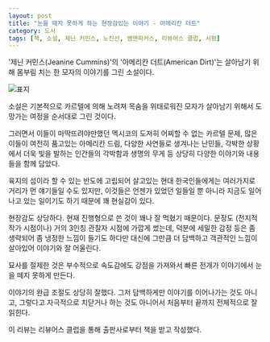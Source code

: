 ```yaml
---
layout: post
title: "눈을 떼지 못하게 하는 현장감있는 이야기 - 아메리칸 더트"
category: 도서
tags: [책, 소설, 제닌 커민스, 노진선, 쌤앤파커스, 리뷰어스 클럽, 서평]
---
```


'제닌 커민스(Jeanine Cummins)'의
'아메리칸 더트(American Dirt)'는
살아남기 위해 몸부림 치는 한 모자의 이야기를 그린 소설이다.

![표지](https://images2.imgbox.com/6c/6f/PGiwYv8c_o.jpg)

소설은 기본적으로 카르텔에 의해 노려져 목숨을 위태로워진 모자가
살아남기 위해서 도망가는 여정을 순서대로 그린 것이다.

그러면서 이들이 마딱뜨려야만했던 멕시코의 도저히 어찌할 수 없는 카르텔 문제,
많은 이들이 여전히 품고있는 아메리칸 드림,
다양한 사연들로 생겨나는 난민들,
각박한 상황에서 더욱 빛을 발하는 인간들의 각박함과 생명의 무게 등
상당히 다양한 이야기와 내용들을 함께 담았다.

육지의 섬이라 할 수 있는 반도에 고립되어 살고있는 현대 한국인들에게는
여러가지로 거리가 먼 얘기들일 수도 있지만,
이것들은 언젠가 있었던 일들일 뿐 아니라
지금도 일어나고 있는 일이기도 하기 때문에 꽤 현실감이 있다.

현장감도 상당하다.
현재 진행형으로 쓴 것이 꽤나 잘 먹혔기 때문이다.
문장도 (전지적 작가 시점이나) 거의 3인칭 관찰자 시점에 가깝게 썼는데,
덕분에 세밀한 감정 등은 좀 생략되어 좀 냉정한 느낌이 들기도 하다만
대신에 그만큼 더 담백하고 객관적인 느낌이 살아있어 이야기와 잘 어울린다.

묘사를 절제한 것은 부수적으로 속도감에도 강점을 가져와서
빠른 전개가 이야기에서 눈을 떼지 못하게 만든다.

이야기의 완급 조절도 상당히 잘했다.
그저 담백하게만 이야기를 이어나가는 것도 아니고,
그렇다고 자극적으로 치닫거나 하는 것도 아니어서
처음부터 끝까지 전체적으로 잘 읽힌다.



<div class="im im-info">
이 리뷰는 리뷰어스 클럽을 통해 출판사로부터 책을 받고 작성했다.
</div>

